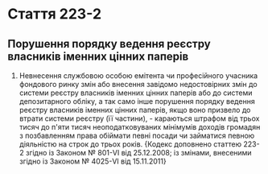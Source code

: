 Cтаття 223-2
====
Порушення порядку ведення реєстру власників іменних цінних паперів
----
1. Невнесення службовою особою емітента чи професійного учасника фондового ринку змін або внесення завідомо недостовірних змін до системи реєстру власників іменних цінних паперів або до системи депозитарного обліку, а так само інше порушення порядку ведення реєстру власників іменних цінних паперів, якщо воно призвело до втрати системи реєстру (її частини), -
караються штрафом від трьох тисяч до п'яти тисяч неоподатковуваних мінімумів доходів громадян з позбавленням права обіймати певні посади чи займатися певною діяльністю на строк до трьох років.
{Кодекс доповнено статтею 223-2 згідно із Законом № 801-VI від 25.12.2008; із змінами, внесеними згідно із Законом № 4025-VI від 15.11.2011}
